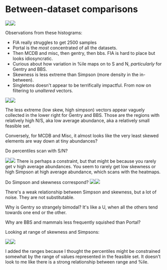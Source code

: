 Between-dataset comparisons
================

![](cross_dataset_files/figure-markdown_github/histograms-1.png)![](cross_dataset_files/figure-markdown_github/histograms-2.png)

Observations from these histograms:

-   FIA really struggles to get 2500 samples
-   Portal is the *most* concentrated of all the datasets.
-   Then MCDB and misc, then gentry, then bbs. FIA is hard to place but looks idiosyncratic.
-   Curious about how variation in %ile maps on to S and N, *particularly* for Gentry and BBS.
-   Skewness is less extreme than Simpson (more density in the in-between).
-   Singletons doesn't appear to be terrifically impactful. From now on filtering to *unaltered* vectors.

![](cross_dataset_files/figure-markdown_github/s%20and%20n%20mapping-1.png)![](cross_dataset_files/figure-markdown_github/s%20and%20n%20mapping-2.png)

The less extreme (low skew, high simpson) vectors appear vaguely collected in the lower right for Gentry and BBS. Those are the regions with relatively high N/S, aka low average abundance, aka a relatively small feasible set.

Conversely, for MCDB and Misc, it almost looks like the very least skewed elements are way down at tiny abundances?

Do percentiles scan with S/N?

![](cross_dataset_files/figure-markdown_github/avg%20abund-1.png)![](cross_dataset_files/figure-markdown_github/avg%20abund-2.png) There is perhaps a constraint, but that might be because you rarely get v high average abundances. You seem to rarely get low skewness or high Simpson at high average abundance, which scans with the heatmaps.

Do Simpson and skewness correspond? ![](cross_dataset_files/figure-markdown_github/do%20skew%20and%20simp%20correlate-1.png)![](cross_dataset_files/figure-markdown_github/do%20skew%20and%20simp%20correlate-2.png)

There's a weak relationship between Simpson and skewness, but a lot of noise. They are not substitutable.

Why is Gentry so strangely bimodal? It's like a U, when all the others tend towards one end or the other.

Why are BBS and mammals less frequently squished than Portal?

Looking at range of skewness and Simpsons:

![](cross_dataset_files/figure-markdown_github/ranges-1.png)![](cross_dataset_files/figure-markdown_github/ranges-2.png)

I added the ranges because I thought the percentiles might be constrained somewhat by the range of values represented in the feasible set. It doesn't look to me like there is a strong relationship between range and %ile.
